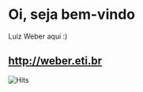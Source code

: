 # Oi, seja bem-vindo
Luiz Weber aqui :)

## http://weber.eti.br

![Hits](https://hitcounter.pythonanywhere.com/count/tag.svg?url=https%3A%2F%2Fgithub.com%2Fluizwbr)


